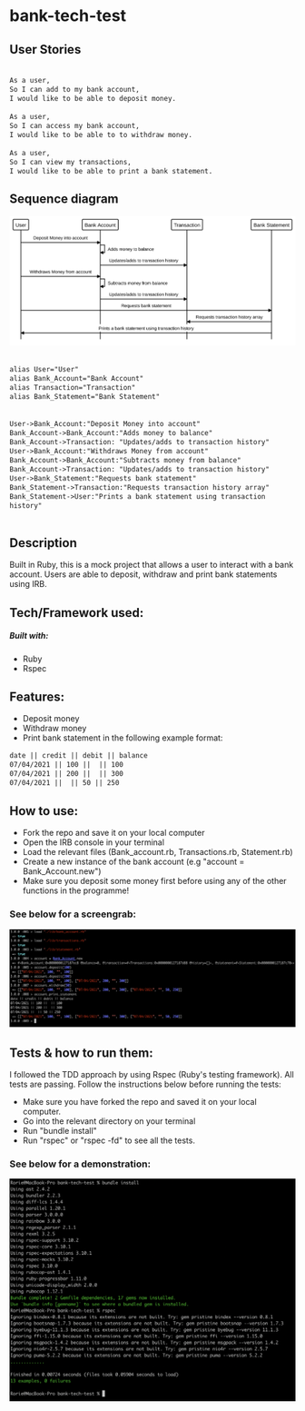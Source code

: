 # bank-tech-test


## User Stories

```

As a user, 
So I can add to my bank account,
I would like to be able to deposit money.

As a user,
So I can access my bank account,
I would like to be able to to withdraw money.

As a user,
So I can view my transactions,
I would like to be able to print a bank statement.

```

## Sequence diagram


![Sequence_Diagram](images/Sequence_Diagram.svg)


```

alias User="User"
alias Bank_Account="Bank Account"
alias Transaction="Transaction"
alias Bank_Statement="Bank Statement"


User->Bank_Account:"Deposit Money into account"
Bank_Account->Bank_Account:"Adds money to balance"
Bank_Account->Transaction: "Updates/adds to transaction history"
User->Bank_Account:"Withdraws Money from account"
Bank_Account->Bank_Account:"Subtracts money from balance"
Bank_Account->Transaction: "Updates/adds to transaction history"
User->Bank_Statement:"Requests bank statement"
Bank_Statement->Transaction:"Requests transaction history array"
Bank_Statement->User:"Prints a bank statement using transaction history"


```

## Description

Built in Ruby, this is a mock project that allows a user to interact with a bank account. Users are able to deposit, withdraw and print bank statements using IRB.

## Tech/Framework used:

##### Built with:
- Ruby
- Rspec

## Features:
- Deposit money
- Withdraw money
- Print bank statement in the following example format:

```
date || credit || debit || balance
07/04/2021 || 100 ||  || 100
07/04/2021 || 200 ||  || 300
07/04/2021 ||  || 50 || 250

```

## How to use:

- Fork the repo and save it on your local computer
- Open the IRB console in your terminal
- Load the relevant files (Bank_account.rb, Transactions.rb, Statement.rb)
- Create a new instance of the bank account (e.g "account = Bank_Account.new")
- Make sure you deposit some money first before using any of the other functions in the programme!

### See below for a screengrab:

![Project_demo](images/Project_demo.png)

## Tests & how to run them:

I followed the TDD approach by using Rspec (Ruby's testing framework). All tests are passing. Follow the instructions below before running the tests:

- Make sure you have forked the repo and saved it on your local computer.
- Go into the relevant directory on your terminal
- Run "bundle install"
- Run "rspec" or "rspec -fd" to see all the tests.

### See below for a demonstration:

![Rspec_demo](images/Rspec_demo.png)

